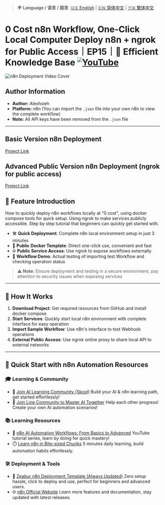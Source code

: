 > 🌍 **Language / 语言 / 語言**: [🇺🇸 English](./readme-en.md) | [🇨🇳 简体中文](./readme-cn.md) | [🇹🇼 繁体中文](./readme.md)

# 0 Cost n8n Workflow, One-Click Local Computer Deploy n8n + ngrok for Public Access｜EP15｜🧠 Efficient Knowledge Base [![YouTube](https://img.shields.io/badge/Watch%20on-YouTube-red?logo=youtube)](https://youtu.be/E_cqlz7VGgs)

![n8n Deployment Video Cover](https://github.com/qwedsazxc78/ai-automation-n8n/blob/main/n8n/15-deploy-n8n-in-local/cover.png?raw=true)

## Author Information

* **Author:** Alexhsieh
* **Platform:** n8n (You can import the `.json` file into your own n8n to view the complete workflow)
* **Note:** All API keys have been removed from the `.json` file

---

## Basic Version n8n Deployment

[Project Link](https://github.com/qwedsazxc78/ai-automation-n8n/tree/main/local-ai/basic)

## Advanced Public Version n8n Deployment (ngrok for public access)

[Project Link](https://github.com/qwedsazxc78/ai-automation-n8n/tree/main/local-ai/public)

## 📌 Feature Introduction

How to quickly deploy n8n workflows locally at "0 cost", using docker compose tools for quick setup. Using ngrok to make services publicly accessible. Step by step tutorial that beginners can quickly get started with.

* 🛠️ **Quick Deployment**: Complete n8n local environment setup in just 3 minutes
* 🔧 **Public Docker Template**: Direct one-click use, convenient and fast
* 🌐 **Public Service Access**: Use ngrok to expose workflows externally
* 🔄 **Workflow Demo**: Actual testing of importing test Workflow and checking operation status

> ⚠ **Note:** Ensure deployment and testing in a secure environment, pay attention to security issues when exposing services

---

## 🔧 How It Works

1. **Download Project**: Get required resources from GitHub and install docker compose
2. **Start Services**: Quickly start local n8n environment with complete interface for easy operation
3. **Import Sample Workflow**: Use n8n's interface to test Webhook operations
4. **External Public Access**: Use ngrok online proxy to share local API to external networks

---

## 🚀 Quick Start with n8n Automation Resources

### 🎓 Learning & Community

* 🔗 [Join AI Learning Community (Skool)](https://www.skool.com/ai-brain-alex/about?ref=5dde9b20e8e7432aa9a01df6e89685f4)
  Build your AI & n8n learning path, get started effortlessly!
* 🔗 [Join Line Community to Master AI Together](https://line.me/ti/g2/ZypIgLSzVPweRBgBqKvaRU10WEmnotuZOr7Lpg)
  Help each other progress! Create your own AI automation scenarios!

### 📚 Learning Resources

* 🎥 [n8n AI Automation Workflows: From Basics to Advanced](https://youtube.com/playlist?list=PLUf88uk7T54I83MBdbuXgUuA8rVklF4FA&si=wHsQw8YJu-erSdLd)
  YouTube tutorial series, learn by doing for quick mastery!
* ⏱️ [Learn n8n in Bite-sized Chunks](https://youtube.com/playlist?list=PLUf88uk7T54Iv6LV2NFgdTghaX2cPhtgH&si=G3gj2qn179ZFUqAZ)
  5 minutes daily learning, build automation habits effortlessly.

### 🛠️ Deployment & Tools

* 🧩 [Zeabur n8n Deployment Template (Always Updated)](https://zeabur.com/zh-TW/templates/0TUVZ7?referralDesktop=qwedsazxc78)
  Zero setup hassle, click to deploy and use, perfect for beginners and advanced users.
* 🌐 [n8n Official Website](https://n8n.io/)
  Learn more features and documentation, stay updated with latest releases.
